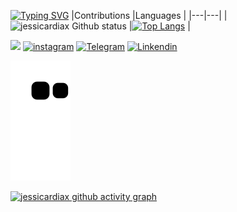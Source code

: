 

[![Typing SVG](https://readme-typing-svg.herokuapp.com/?color="fe428e"&size=35&center=true&vCenter=true&width=1000&lines=HELLO+WORLD,+MY+NAME+is+Jéssica+Dias+;I'm+20+years+old;I+from+Brasil,Ceará+;I+study+In+Universidade+Rural+Do+Semi+Arido;+i+like+study+cybersecurity;Be+Welcome!+:%29)](https://git.io/typing-svg)
 |Contributions  |Languages  |
|---|---|
|![jessicardiax Github status](https://github-readme-stats.vercel.app/api?username=jessicardiax&show_icons=true&theme=synthwave) |[![Top Langs](https://githubreadme-stats.vercel.app/api/top-langs/?username=jessicardiax&layout=compact&theme=synthwave)](https://github.com/jessicardiax/github-readme-stats)  | 

 <a href= "mailto:jessicardias.ufersa@gmailcom"><img src="https://img.shields.io/badge/Gmail-D14836?style=for-the-badge&logo=gmail&logoColor=white" target="_blank"></a>
[![instagram](https://img.shields.io/badge/Instagram-E4405F?style=for-the-badge&logo=instagram&logoColor=white)](https://www.instagram.com/jessicardiax/)
[![Telegram](https://img.shields.io/badge/Telegram-2CA5E0?style=for-the-badge&logo=telegram&logoColor=white)](https://t.me/+5585996881545)
[![Linkendin](https://img.shields.io/badge/LinkedIn-0077B5?style=for-the-badge&logo=linkedin&logoColor=white)](https://www.linkedin.com/in/jessicardiax/)

![snake gif](https://github.com/jessicardiax/jessicardiax/blob/output/github-contribution-grid-snake.svg)


[![jessicardiax github activity graph](https://github-readme-activity-graph.cyclic.app/graph?username=jessicardiax&bg_color=2b213ae&color=fcfcfc&line=fcfcfc&point=52f3ff&area=true&hide_border=true)](https://github.com/jessicardiax/github-readme-activity-graph)
